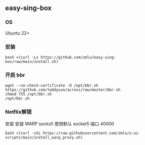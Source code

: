 ## easy-sing-box

### OS
Ubuntu 22+

### 安装

```shell
bash <(curl -Ls https://github.com/zmlu/easy-sing-box/raw/main/install.sh)
```

### 开启 bbr

```shell
wget --no-check-certificate -O /opt/bbr.sh https://github.com/teddysun/across/raw/master/bbr.sh
chmod 755 /opt/bbr.sh
/opt/bbr.sh
```

### Netflix解锁

安装 安装 WARP socks5
使用默认 socket5 端口 40000

```shell
bash <(curl -sSL https://raw.githubusercontent.com/zmlu/x-ui-scripts/main/install_warp_proxy.sh)
```